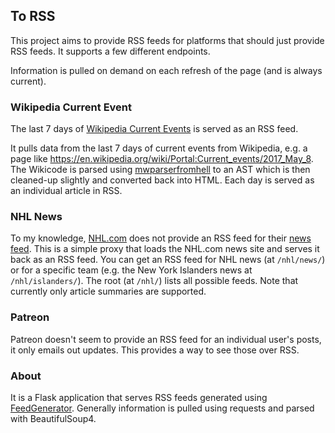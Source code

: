 ## To RSS

This project aims to provide RSS feeds for platforms that should just provide
RSS feeds. It supports a few different endpoints.

Information is pulled on demand on each refresh of the page (and is always
current).

### Wikipedia Current Event

The last 7 days of
[Wikipedia Current Events](https://en.wikipedia.org/wiki/Portal:Current_events)
is served as an RSS feed.

It pulls data from the last 7 days of current events from Wikipedia, e.g. a page
like https://en.wikipedia.org/wiki/Portal:Current_events/2017_May_8. The
Wikicode is parsed using
[mwparserfromhell](http://mwparserfromhell.readthedocs.org/) to an AST which is
then cleaned-up slightly and converted back into HTML. Each day is served as an
individual article in RSS.

### NHL News

To my knowledge, [NHL.com](https://www.nhl.com/) does not provide an
RSS feed for their [news feed](https://www.nhl.com/news/). This is a simple
proxy that loads the NHL.com news site and serves it back as an RSS feed. You
can get an RSS feed for NHL news (at `/nhl/news/`) or for a specific team (e.g.
the New York Islanders news at `/nhl/islanders/`). The root (at `/nhl/`) lists
all possible feeds. Note that currently only article summaries are supported.

### Patreon

Patreon doesn't seem to provide an RSS feed for an individual user's posts, it
only emails out updates. This provides a way to see those over RSS.

### About

It is a Flask application that serves RSS feeds generated using
[FeedGenerator](https://github.com/getpelican/feedgenerator). Generally
information is pulled using requests and parsed with BeautifulSoup4.
